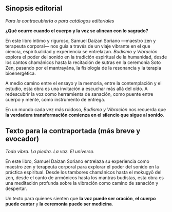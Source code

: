 ## **Sinopsis editorial**

*Para la contracubierta o para catálogos editoriales*

**¿Qué ocurre cuando el cuerpo y la voz se alinean con lo sagrado?**

En este libro íntimo y riguroso, Samuel Daizan Soriano —maestro zen y terapeuta corporal— nos guía a través de un viaje vibrante en el que ciencia, espiritualidad y experiencia se entrelazan. *Budismo y Vibración* explora el poder del sonido en la tradición espiritual de la humanidad, desde los cantos chamánicos hasta la recitación de sutras en la ceremonia Soto Zen, pasando por el mantrayāna, la fisiología de la resonancia y la terapia bioenergética.

A medio camino entre el ensayo y la memoria, entre la contemplación y el estudio, esta obra es una invitación a escuchar más allá del oído. A redescubrir la voz como herramienta de sanación, como puente entre cuerpo y mente, como instrumento de entrega.

En un mundo cada vez más ruidoso, *Budismo y Vibración* nos recuerda que **la verdadera transformación comienza en el silencio que sigue al sonido**.



## **Texto para la contraportada (más breve y evocador)**

*Todo vibra. La piedra. La voz. El universo.*

En este libro, Samuel Daizan Soriano entrelaza su experiencia como maestro zen y terapeuta corporal para explorar el poder del sonido en la práctica espiritual. Desde los tambores chamánicos hasta el mokugyō del zen, desde el canto de armónicos hasta los mantras budistas, esta obra es una meditación profunda sobre la vibración como camino de sanación y despertar.

Un texto para quienes sienten que **la voz puede ser oración**, **el cuerpo puede cantar** y **la ceremonia puede ser medicina**.

